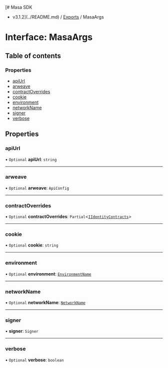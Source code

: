 [# Masa SDK
 - v3.1.2](../README.md) / [Exports](../modules.md) / MasaArgs

# Interface: MasaArgs

## Table of contents

### Properties

- [apiUrl](MasaArgs.md#apiurl)
- [arweave](MasaArgs.md#arweave)
- [contractOverrides](MasaArgs.md#contractoverrides)
- [cookie](MasaArgs.md#cookie)
- [environment](MasaArgs.md#environment)
- [networkName](MasaArgs.md#networkname)
- [signer](MasaArgs.md#signer)
- [verbose](MasaArgs.md#verbose)

## Properties

### apiUrl

• `Optional` **apiUrl**: `string`

___

### arweave

• `Optional` **arweave**: `ApiConfig`

___

### contractOverrides

• `Optional` **contractOverrides**: `Partial`<[`IIdentityContracts`](IIdentityContracts.md)\>

___

### cookie

• `Optional` **cookie**: `string`

___

### environment

• `Optional` **environment**: [`EnvironmentName`](../modules.md#environmentname)

___

### networkName

• `Optional` **networkName**: [`NetworkName`](../modules.md#networkname)

___

### signer

• **signer**: `Signer`

___

### verbose

• `Optional` **verbose**: `boolean`
